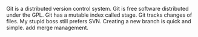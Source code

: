 Git is a distributed version control system.
Git is free software distributed under the GPL.
Git has a mutable index called stage.
Git tracks changes of files.
My stupid boss still prefers SVN.
Creating a new branch is quick and simple.
add merge management.